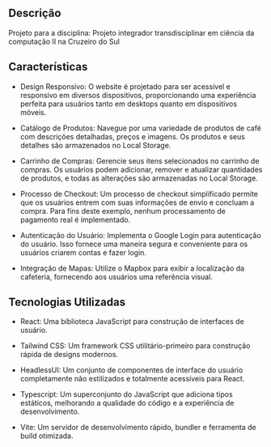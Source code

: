 ## Descrição
Projeto para a disciplina: Projeto integrador transdisciplinar em ciência da computação II na Cruzeiro do Sul

## Características
- Design Responsivo: O website é projetado para ser acessível e responsivo em diversos dispositivos, proporcionando uma experiência perfeita para usuários tanto em desktops quanto em dispositivos móveis.

- Catálogo de Produtos: Navegue por uma variedade de produtos de café com descrições detalhadas, preços e imagens. Os produtos e seus detalhes são armazenados no Local Storage.

- Carrinho de Compras: Gerencie seus itens selecionados no carrinho de compras. Os usuários podem adicionar, remover e atualizar quantidades de produtos, e todas as alterações são armazenadas no Local Storage.

- Processo de Checkout: Um processo de checkout simplificado permite que os usuários entrem com suas informações de envio e concluam a compra. Para fins deste exemplo, nenhum processamento de pagamento real é implementado.

- Autenticação do Usuário: Implementa o Google Login para autenticação do usuário. Isso fornece uma maneira segura e conveniente para os usuários criarem contas e fazer login.

- Integração de Mapas: Utilize o Mapbox para exibir a localização da cafeteria, fornecendo aos usuários uma referência visual.

## Tecnologias Utilizadas
- React: Uma biblioteca JavaScript para construção de interfaces de usuário.

- Tailwind CSS: Um framework CSS utilitário-primeiro para construção rápida de designs modernos.

- HeadlessUI: Um conjunto de componentes de interface do usuário completamente não estilizados e totalmente acessíveis para React.

- Typescript: Um superconjunto do JavaScript que adiciona tipos estáticos, melhorando a qualidade do código e a experiência de desenvolvimento.

- Vite: Um servidor de desenvolvimento rápido, bundler e ferramenta de build otimizada.
